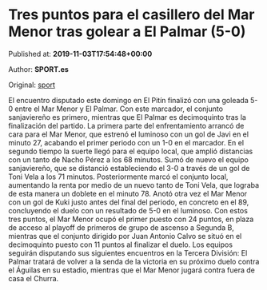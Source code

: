 
# Tres puntos para el casillero del Mar Menor tras golear a El Palmar (5-0)

Published at: **2019-11-03T17:54:48+00:00**

Author: **SPORT.es**

Original: [sport](https://www.sport.es/es/noticias/tercera-division/tres-puntos-para-el-casillero-del-mar-menor-tras-golear-a-el-palmar-5-0-7712925)

El encuentro disputado este domingo en El Pitín finalizó con una goleada 5-0 entre el Mar Menor y El Palmar. Con este marcador, el conjunto sanjaviereño es primero, mientras que El Palmar es decimoquinto tras la finalización del partido.
La primera parte del enfrentamiento arrancó de cara para el Mar Menor, que estrenó el luminoso con un gol de Javi en el minuto 27, acabando el primer periodo con un 1-0 en el marcador.
En el segundo tiempo la suerte llegó para el equipo local, que amplió distancias con un tanto de Nacho Pérez a los 68 minutos. Sumó de nuevo el equipo sanjaviereño, que se distanció estableciendo el 3-0 a través de un gol de Toni Vela a los 71 minutos. Posteriormente marcó el conjunto local, aumentando la renta por medio de un nuevo tanto de Toni Vela, que lograba de esta manera un doblete en el minuto 78. Anotó otra vez el Mar Menor con un gol de Kuki justo antes del final del periodo, en concreto en el 89, concluyendo el duelo con un resultado de 5-0 en el luminoso.
Con estos tres puntos, el Mar Menor ocupó el primer puesto con 24 puntos, en plaza de acceso al playoff de primeros de grupo de ascenso a Segunda B, mientras que el conjunto dirigido por Juan Antonio Calvo se situó en el decimoquinto puesto con 11 puntos al finalizar el duelo.
Los equipos seguirán disputando sus siguientes encuentros en la Tercera División: El Palmar tratará de volver a la senda de la victoria en su próximo duelo contra el Águilas en su estadio, mientras que el Mar Menor jugará contra fuera de casa el Churra.
